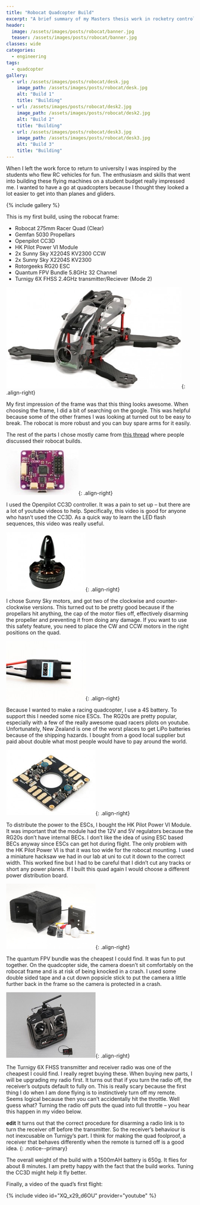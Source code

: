 ```yaml
---
title: "Robocat Quadcopter Build"
excerpt: "A brief summary of my Masters thesis work in rocketry control."
header:
  image: /assets/images/posts/robocat/banner.jpg
  teaser: /assets/images/posts/robocat/banner.jpg
classes: wide
categories:
  - engineering
tags:
  - quadcopter
gallery:
  - url: /assets/images/posts/robocat/desk.jpg
    image_path: /assets/images/posts/robocat/desk.jpg
    alt: "Build 1"
    title: "Building"
  - url: /assets/images/posts/robocat/desk2.jpg
    image_path: /assets/images/posts/robocat/desk2.jpg
    alt: "Build 2"
    title: "Building"
  - url: /assets/images/posts/robocat/desk3.jpg
    image_path: /assets/images/posts/robocat/desk3.jpg
    alt: "Build 3"
    title: "Building"
---
```

When I left the work force to return to university I was inspired by the students who flew RC vehicles for fun. The enthusiasm and skills that went into building these flying machines on a student budget really impressed me. I wanted to have a go at quadcopters because I thought they looked a lot easier to get into than planes and gliders.

{% include gallery %}

This is my first build, using the robocat frame:

* Robocat 275mm Racer Quad (Clear)
* Gemfan 5030 Propellars
* Openpilot CC3D
* HK Pilot Power VI Module
* 2x Sunny Sky X2204S KV2300 CCW
* 2x Sunny Sky X2204S KV2300
* Rotorgeeks RG20 ESC
* Quantum FPV Bundle 5.8GHz 32 Channel
* Turnigy 6X FHSS 2.4GHz transmitter/Reciever (Mode 2)

![frame](/assets/images/posts/robocat/frame.jpg){: .align-right}

My first impression of the frame was that this thing looks awesome. When choosing the frame, I did a bit of searching on the google. This was helpful because some of the other frames I was looking at turned out to be easy to break. The robocat is more robust and you can buy spare arms for it easily.

The rest of the parts I chose mostly came from [this thread](https://www.rcgroups.com/forums/showthread.php?2444408-Robocat-270-SRD280-Build-Log-Info-Thread) where people discussed their robocat builds.

![cc3d](/assets/images/posts/robocat/cc3d.jpg){: .align-right}

I used the Openpilot CC3D controller. It was a pain to set up – but there are a lot of youtube videos to help. Specifically, this video is good for anyone who hasn’t used the CC3D. As a quick way to learn the LED flash sequences, this video was really useful.

![sunny sky](/assets/images/posts/robocat/sunnysky.jpg){: .align-right}

I chose Sunny Sky motors, and got two of the clockwise and counter-clockwise versions. This turned out to be pretty good because if the propellars hit anything, the cap of the motor flies off, effectively disarming the propeller and preventing it from doing any damage. If you want to use this safety feature, you need to place the CW and CCW motors in the right positions on the quad.

![rg20](/assets/images/posts/robocat/rg20.jpg){: .align-right}

Because I wanted to make a racing quadcopter, I use a 4S battery. To support this I needed some nice ESCs. The RG20s are pretty popular, especially with a few of the really awesome quad racers pilots on youtube. Unfortunately, New Zealand is one of the worst places to get LiPo batteries because of the shipping hazards. I bought from a good local supplier but paid about double what most people would have to pay around the world.

![hkppvi](/assets/images/posts/robocat/hkppvi.jpg){: .align-right}

To distribute the power to the ESCs, I bought the HK Pilot Power VI Module. It was important that the module had the 12V and 5V regulators because the RG20s don’t have internal BECs. I don’t like the idea of using ESC based BECs anyway since ESCs can get hot during flight. The only problem with the HK Pilot Power VI is that it was too wide for the robocat mounting. I used a miniature hacksaw we had in our lab at uni to cut it down to the correct width. This worked fine but I had to be careful that I didn’t cut any tracks or short any power planes. If I built this quad again I would choose a different power distribution board.

![fpv](/assets/images/posts/robocat/fpv.jpg){: .align-right}

The quantum FPV bundle was the cheapest I could find. It was fun to put together. On the quadcopter side, the camera doesn’t sit comfortably on the robocat frame and is at risk of being knocked in a crash. I used some double sided tape and a cut down popsicle stick to put the camera a little further back in the frame so the camera is protected in a crash.

![tx](/assets/images/posts/robocat/tx.jpg){: .align-right}

The Turnigy 6X FHSS transmitter and receiver radio was one of the cheapest I could find. I really regret buying these. When buying new parts, I will be upgrading my radio first. It turns out that if you turn the radio off, the receiver’s outputs default to fully on. This is really scary because the first thing I do when I am done flying is to instinctively turn off my remote. Seems logical because then you can’t accidentally hit the throttle. Well guess what? Turning the radio off puts the quad into full throttle – you hear this happen in my video below.

 **edit** It turns out that the correct procedure for disarming a radio link is to turn the receiver off before the transmitter. So the receiver’s behaviour is not inexcusable on Turnigy’s part. I think for making the quad foolproof, a receiver that behaves differently when the remote is turned off is a good idea.
 {: .notice--primary}

The overall weight of the build with a 1500mAH battery is 650g. It flies for about 8 minutes. I am pretty happy with the fact that the build works. Tuning the CC3D might help it fly better.

Finally, a video of the quad’s first flight:

{% include video id="XQ_x29_d6OU" provider="youtube" %}

